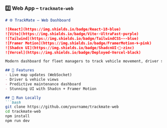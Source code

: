 
### 2️⃣ Web App – `trackmate-web`

```md
# 🌐 TrackMate – Web Dashboard

![React](https://img.shields.io/badge/React-18-blue)
![Vite](https://img.shields.io/badge/Vite⚡️-UltraFast-purple)
![Tailwind](https://img.shields.io/badge/TailwindCSS-✂️-blue)
![Framer Motion](https://img.shields.io/badge/FramerMotion-🌀-pink)
![Shadcn UI](https://img.shields.io/badge/ShadcnUI-🎩-zinc)
![Vercel](https://img.shields.io/badge/Deployed-Vercel-black)

Modern dashboard for fleet managers to track vehicle movement, driver schedules, and more in real-time.

## 🎯 Features
- Live map updates (WebSocket)
- Driver & vehicle views
- Predictive maintenance dashboard
- Stunning UI with Shadcn + Framer Motion

## 🚀 Run Locally
```bash
git clone https://github.com/yourname/trackmate-web
cd trackmate-web
npm install
npm run dev
